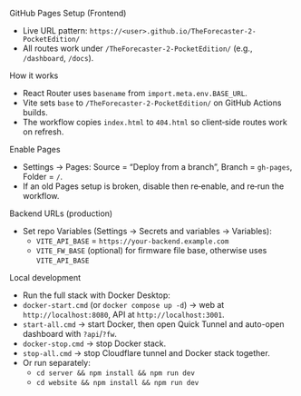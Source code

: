 GitHub Pages Setup (Frontend)

- Live URL pattern: `https://<user>.github.io/TheForecaster-2-PocketEdition/`
- All routes work under `/TheForecaster-2-PocketEdition/` (e.g., `/dashboard`, `/docs`).

How it works
- React Router uses `basename` from `import.meta.env.BASE_URL`.
- Vite sets `base` to `/TheForecaster-2-PocketEdition/` on GitHub Actions builds.
- The workflow copies `index.html` to `404.html` so client‑side routes work on refresh.

Enable Pages
- Settings → Pages: Source = “Deploy from a branch”, Branch = `gh-pages`, Folder = `/`.
- If an old Pages setup is broken, disable then re‑enable, and re‑run the workflow.

Backend URLs (production)
- Set repo Variables (Settings → Secrets and variables → Variables):
  - `VITE_API_BASE` = `https://your-backend.example.com`
  - `VITE_FW_BASE` (optional) for firmware file base, otherwise uses `VITE_API_BASE`

Local development
- Run the full stack with Docker Desktop:
- `docker-start.cmd` (or `docker compose up -d`) → web at `http://localhost:8080`, API at `http://localhost:3001`.
- `start-all.cmd` → start Docker, then open Quick Tunnel and auto-open dashboard with `?api`/`?fw`.
- `docker-stop.cmd` → stop Docker stack.
- `stop-all.cmd` → stop Cloudflare tunnel and Docker stack together.
- Or run separately:
  - `cd server && npm install && npm run dev`
  - `cd website && npm install && npm run dev`
